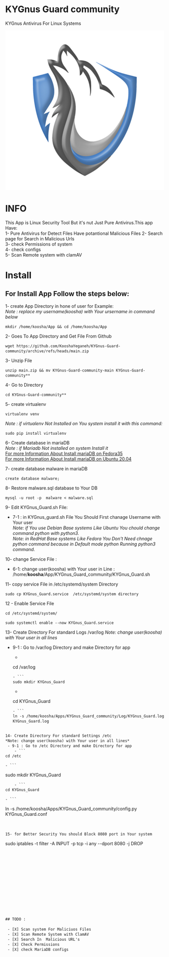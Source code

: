 # KYGnus Guard community
KYGnus Antivirus For Linux Systems

![image](./static/README_LOGO.png)

# INFO

This App is Linux Security Tool But it's nut Just Pure Antivirus.This app Have:  
1- Pure Antivirus for Detect Files Have potantional Malicious  Files 
2- Search page for Search in Malicious Urls  
3- check Permissions of system  
4- check configs  
5- Scan Remote system with clamAV





# Install

## For Install App Follow the steps below:

1- create App Directory in hone of user for Example:  
*Note : replace my username(koosha) with Your ursername in command below*

```
mkdir /home/koosha/App && cd /home/koosha/App
```
2- Goes To App Directory and Get File From Github

```
wget https://github.com/KooshaYeganeh/KYGnus-Guard-community/archive/refs/heads/main.zip
```
3- Unzip File  
```
unzip main.zip && mv KYGnus-Guard-community-main KYGnus-Guard-community**
```
4- Go to Directory  
```
cd KYGnus-Guard-community**
```
5- create virtualenv  
```
virtualenv venv
```
*Note : if virtualenv Not Installed on You system install it with this command:*  
```
sudo pip install virtualenv
```

6- Create database in mariaDB  
*Note : if Mariadb Not installed on system Install it*  
[For more Information About Install mariaDB on Fedora35](https://docs.fedoraproject.org/en-US/quick-docs/installing-mysql-mariadb/)  
[For more Information About Install mariaDB on Ubuntu 20.04 ](https://www.digitalocean.com/community/tutorials/how-to-install-mariadb-on-ubuntu-20-04)

7- create database malware in mariaDB

```
create database malware;
```

8- Restore malware.sql database to Your DB

```
mysql -u root -p  malware < malware.sql
```

9- Edit KYGnus_Guard.sh File:  
 - 7-1 : in KYGnus_guard.sh File You Should First chanage Username with Your user  
*Note: if You use Debian Base systems Like Ubuntu You chould change command python with python3.*  
*Note: in RedHat Base systems Like Fedora You Don't Need chnage python command because in Default mode python Running python3 command.*

10- change Service File :  
 - 6-1: change user(koosha) with Your user in Line : /home/**koosha**/App/KYGnus_Guard_community/KYGnus_Guard.sh

11- copy service File in /etc/systemd/system Directory

```
sudo cp KYGnus_Guard.service  /etc/systemd/system directory
```

12 - Enable Service File

```
cd /etc/systemd/system/
```
```
sudo systemctl enable --now KYGnus_Guard.service
```



13- Create Directory For standard Logs /var/log
*Note: change user(koosha) with Your user in all lines*
 - 9-1 : Go to /var/log Directory and make Directory for app
	- ```
	 cd /var/log
	 ```
	- ```
	sudo mkdir KYGnus_Guard
	```
	- ```
	cd KYGnus_Guard
	```
	- ```
	ln -s /home/koosha/Apps/KYGnus_Guard_community/Log/KYGnus_Guard.log KYGnus_Guard.log
```

14- Create Directory For standard Settings /etc
*Note: change user(koosha) with Your user in all lines*
 - 9-1 : Go to /etc Directory and make Directory for app
	- ```
cd /etc
```
	- ```
sudo mkdir KYGnus_Guard
```
	- ```
cd KYGnus_Guard
```
	- ```
ln -s /home/koosha/Apps/KYGnus_Guard_community/config.py KYGnus_Guard.conf
```


15- for Better Security You should Block 8080 port in Your system

```
sudo iptables -t filter -A INPUT -p tcp -i any --dport 8080 -j DROP
```













## TODO :

 - [X] Scan system For Maliciuos Files
 - [X] Scan Remote System with ClamAV
 - [X] Search In  Malicious URL's 
 - [X] Check Permissions
 - [X] check MariaDB configs 
